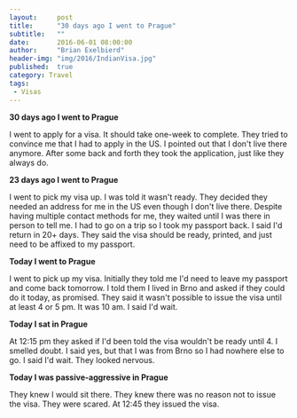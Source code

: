 ```yaml
---
layout:     post
title:      "30 days ago I went to Prague"
subtitle:   ""
date:       2016-06-01 08:00:00
author:     "Brian Exelbierd"
header-img: "img/2016/IndianVisa.jpg"
published:  true
category: Travel
tags:
 - Visas
---
```


**30 days ago I went to Prague**

I went to apply for a visa. It should take one-week to complete.
They tried to convince me that I had to apply in the US. I pointed
out that I don't live there anymore. After some back and forth they
took the application, just like they always do.

**23 days ago I went to Prague**

I went to pick my visa up. I was told it wasn't ready. They decided
they needed an address for me in the US even though I don't live
there. Despite having multiple contact methods for me, they waited
until I was there in person to tell me. I had to go on a trip so
I took my passport back. I said I'd return in 20+ days. They said
the visa should be ready, printed, and just need to be affixed to
my passport.

**Today I went to Prague**

I went to pick up my visa. Initially they told me I'd need to leave
my passport and come back tomorrow. I told them I lived in Brno and
asked if they could do it today, as promised. They said it wasn't
possible to issue the visa until at least 4 or 5 pm. It was 10 am.
I said I'd wait.

**Today I sat in Prague**

At 12:15 pm they asked if I'd been told the visa wouldn't be ready
until 4. I smelled doubt.  I said yes, but that I was from Brno so
I had nowhere else to go. I said I'd wait. They looked nervous.

**Today I was passive-aggressive in Prague**

They knew I would sit there. They knew there was no reason not to
issue the visa. They were scared. At 12:45 they issued the visa.
